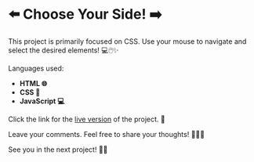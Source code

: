 # ⬅️ Choose Your Side! ➡️

This project is primarily focused on CSS. Use your mouse to navigate and select the desired elements! 💻🖱️✨

Languages used:

- **HTML 🌐**
- **CSS 🎨**
- **JavaScript 💻**

Click the link for the [live version](https://split-landing-brown.vercel.app/) of the project. 🔗

Leave your comments. Feel free to share your thoughts! 📂💬😊

See you in the next project! 🚀👋
